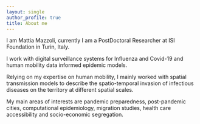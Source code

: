 ```yaml
---
layout: single
author_profile: true
title: About me
---
```




I am Mattia Mazzoli, currently I am a PostDoctoral Researcher at ISI Foundation in Turin, Italy.

I work with digital surveillance systems for Influenza and Covid-19 and human mobility data informed epidemic models.

Relying on my expertise on human mobility, I mainly worked with spatial transmission models to describe the spatio-temporal invasion of infectious diseases on the territory at different spatial scales.

My main areas of interests are pandemic preparedness, post-pandemic cities, computational epidemiology, migration studies, health care accessibility and socio-economic segregation.

